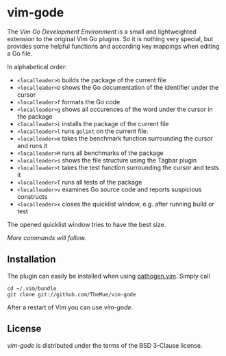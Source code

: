 # vim-gode

The *Vim Go Development Environment* is a small and lightweighted extension to the
original Vim Go plugins. So it is nothing very special, but provides some helpful
functions and according key mappings when editing a Go file.

In alphabetical order:

- `<localleader>b` builds the package of the current file
- `<localleader>D` shows the Go documentation of the identifier under the cursor
- `<localleader>f` formats the Go code
- `<localleader>g` shows all occurences of the word under the cursor in the package
- `<localleader>i` installs the package of the current file
- `<localleader>l` runs `golint` on the current file.
- `<localleader>m` takes the benchmark function surrounding the cursor and runs it
- `<localleader>M` runs all benchmarks of the package
- `<localleader>s` shows the file structure using the Tagbar plugin
- `<localleader>t` takes the test function surrounding the cursor and tests it
- `<localleader>T` runs all tests of the package
- `<localleader>v` examines Go source code and reports suspicious constructs
- `<localleader>x` closes the quicklist window, e.g. after running build or test

The opened quicklist window tries to have the best size.

*More commands will follow.*

## Installation

The plugin can easily be installed when using [pathogen.vim](https://github.com/tpope/vim-pathogen).
Simply call

    cd ~/.vim/bundle
    git clone git://github.com/TheMue/vim-gode

After a restart of Vim you can use *vim-gode*.

## License

*vim-gode* is distributed under the terms of the BSD 3-Clause license.
